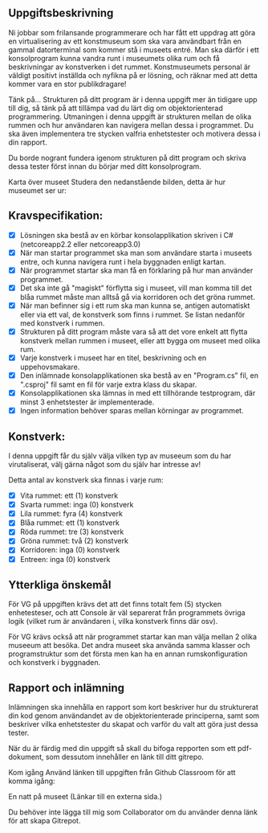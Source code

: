 ## Uppgiftsbeskrivning
Ni jobbar som frilansande programmerare och har fått ett uppdrag att göra en virtualisering av ett konstmuseum som ska vara användbart från en gammal datorterminal som kommer stå i museets entré. Man ska därför i ett konsolprogram kunna vandra runt i museumets olika rum och få beskrivningar av konstverken i det rummet. Konstmuseumets personal är väldigt positivt inställda och nyfikna på er lösning, och räknar med att detta kommer vara en stor publikdragare!

Tänk på...
Strukturen på ditt program är i denna uppgift mer än tidigare upp till dig, så tänk på att tillämpa vad du lärt dig om objektorienterad programmering. Utmaningen i denna uppgift är strukturen mellan de olika rummen och hur användaren kan navigera mellan dessa i programmet. Du ska även implementera tre stycken valfria enhetstester och motivera dessa i din rapport.

Du borde nogrant fundera igenom strukturen på ditt program och skriva dessa tester först innan du börjar med ditt konsolprogram.

Karta över museet
Studera den nedanstående bilden, detta är hur museumet ser ur:

## Kravspecifikation:

- [x] Lösningen ska bestå av en körbar konsolapplikation skriven i C# (netcoreapp2.2 eller netcoreapp3.0)
- [x] När man startar programmet ska man som användare starta i museets entre, och kunna navigera runt i hela byggnaden enligt kartan.
- [x] När programmet startar ska man få en förklaring på hur man använder programmet.
- [x] Det ska inte gå "magiskt" förflytta sig i museet, vill man komma till det blåa rummet måste man alltså gå via korridoren och det gröna rummet.
- [x] När man befinner sig i ett rum ska man kunna se, antigen automatiskt eller via ett val, de konstverk som finns i rummet. Se listan nedanför med konstverk i rummen.
- [x] Strukturen på ditt program måste vara så att det vore enkelt att flytta konstverk mellan rummen i museet, eller att bygga om museet med olika rum.
- [x] Varje konstverk i museet har en titel, beskrivning och en uppehovsmakare.
- [x] Den inlämnade konsolapplikationen ska bestå av en "Program.cs" fil, en ".csproj" fil samt en fil för varje extra klass du skapar.
- [x] Konsolapplikationen ska lämnas in med ett tillhörande testprogram, där minst 3 enhetstester är implementerade.
- [x] Ingen information behöver sparas mellan körningar av programmet.

## Konstverk:

I denna uppgift får du själv välja vilken typ av museeum som du har virutaliserat, välj gärna något som du själv har intresse av!

Detta antal av konstverk ska finnas i varje rum:

- [x] Vita rummet: ett (1) konstverk
- [x] Svarta rummet: inga (0) konstverk
- [x] Lila rummet: fyra (4) konstverk
- [x] Blåa rummet: ett (1) konstverk
- [x] Röda rummet: tre (3) konstverk
- [x] Gröna rummet: två (2) konstverk
- [x] Korridoren: inga (0) konstverk
- [x] Entreen: inga (0) konstverk

## Ytterkliga önskemål

För VG på uppgiften krävs det att det finns totalt fem (5) stycken enhetesteser, och att Console är väl separerat från programmets övriga logik (vilket rum är användaren i, vilka konstverk finns där osv).

För VG krävs också att när programmet startar kan man välja mellan 2 olika museeum att besöka. Det andra museet ska använda samma klasser och programstruktur som det första men kan ha en annan rumskonfiguration och konstverk i byggnaden.

## Rapport och inlämning

Inlämningen ska innehålla en rapport som kort beskriver hur du strukturerat din kod genom användandet av de objektorienterade principerna, samt som beskriver vilka enhetstester du skapat och varför du valt att göra just dessa tester.

När du är färdig med din uppgift så skall du bifoga repporten som ett pdf-dokument, som dessutom innehåller en länk till ditt gitrepo.

Kom igång
Använd länken till uppgiften från Github Classroom för att komma igång:

En natt på museet (Länkar till en externa sida.)

Du behöver inte lägga till mig som Collaborator om du använder denna länk för att skapa Gitrepot.
